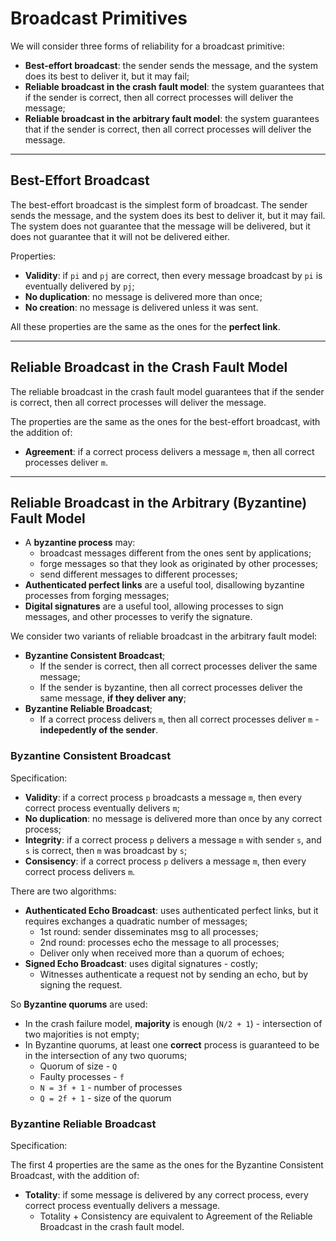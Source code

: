 # Broadcast Primitives

We will consider three forms of reliability for a broadcast primitive:

* **Best-effort broadcast**: the sender sends the message, and the system does its best to deliver it, but it may fail;
* **Reliable broadcast in the crash fault model**: the system guarantees that if the sender is correct, then all correct processes will deliver the message;
* **Reliable broadcast in the arbitrary fault model**: the system guarantees that if the sender is correct, then all correct processes will deliver the message.

---

## Best-Effort Broadcast

The best-effort broadcast is the simplest form of broadcast. The sender sends the message, and the system does its best to deliver it, but it may fail. The system does not guarantee that the message will be delivered, but it does not guarantee that it will not be delivered either.

Properties:

* **Validity**: if `pi` and `pj` are correct, then every message broadcast by `pi` is eventually delivered by `pj`;
* **No duplication**: no message is delivered more than once;
* **No creation**: no message is delivered unless it was sent.

All these properties are the same as the ones for the **perfect link**.

---

## Reliable Broadcast in the Crash Fault Model

The reliable broadcast in the crash fault model guarantees that if the sender is correct, then all correct processes will deliver the message.

The properties are the same as the ones for the best-effort broadcast, with the addition of:

* **Agreement**: if a correct process delivers a message `m`, then all correct processes deliver `m`.

---

## Reliable Broadcast in the Arbitrary (Byzantine) Fault Model

* A **byzantine process** may:
  * broadcast messages different from the ones sent by applications;
  * forge messages so that they look as originated by other processes;
  * send different messages to different processes;
* **Authenticated perfect links** are a useful tool, disallowing byzantine processes from forging messages;
* **Digital signatures** are a useful tool, allowing processes to sign messages, and other processes to verify the signature.

We consider two variants of reliable broadcast in the arbitrary fault model:

* **Byzantine Consistent Broadcast**;
  * If the sender is correct, then all correct processes deliver the same message;
  * If the sender is byzantine, then all correct processes deliver the same message, **if they deliver any**;
* **Byzantine Reliable Broadcast**;
  * If a correct process delivers `m`, then all correct processes deliver `m` - **indepedently of the sender**.

### Byzantine Consistent Broadcast

Specification:

* **Validity**: if a correct process `p` broadcasts a message `m`, then every correct process eventually delivers `m`;
* **No duplication**: no message is delivered more than once by any correct process;
* **Integrity**: if a correct process `p` delivers a message `m` with sender `s`, and `s` is correct, then `m` was broadcast by `s`;
* **Consisency**: if a correct process `p` delivers a message `m`, then every correct process delivers `m`.

There are two algorithms:

* **Authenticated Echo Broadcast**: uses authenticated perfect links, but it requires exchanges a quadratic number of messages;
  * 1st round: sender disseminates msg to all processes;
  * 2nd round: processes echo the message to all processes;
  * Deliver only when received more than a quorum of echoes;
* **Signed Echo Broadcast**: uses digital signatures - costly;
  * Witnesses authenticate a request not by sending an echo, but by signing the request.

So **Byzantine quorums** are used:
* In the crash failure model, **majority** is enough (`N/2 + 1`) - intersection of two majorities is not empty;
* In Byzantine quorums, at least one **correct** process is guaranteed to be in the intersection of any two quorums;
  * Quorum of size - `Q`
  * Faulty processes - `f`
  * `N = 3f + 1` - number of processes
  * `Q = 2f + 1` - size of the quorum

### Byzantine Reliable Broadcast

Specification:

The first 4 properties are the same as the ones for the Byzantine Consistent Broadcast, with the addition of:

* **Totality**: if some message is delivered by any correct process, every correct process eventually delivers a message.
  * Totality + Consistency are equivalent to Agreement of the Reliable Broadcast in the crash fault model.